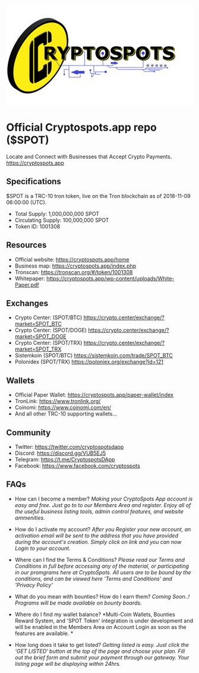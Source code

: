 ![logo](logo.png)

# Official Cryptospots.app repo ($SPOT)
Locate and Connect with Businesses that Accept Crypto Payments. https://cryptospots.app

## Specifications
$SPOT is a TRC-10 tron token, live on the Tron blockchain as of 2018-11-09 06:00:00 (UTC). 

- Total Supply:         1,000,000,000 SPOT
- Circulating Supply:   100,000,000 SPOT
- Token ID:             1001308

## Resources
- Official website:     https://cryptospots.app/home
- Business map:         https://cryptospots.app/index.php
- Tronscan:             https://tronscan.org/#/token/1001308
- Whitepaper:           https://cryptospots.app/wp-content/uploads/White-Paper.pdf

## Exchanges
- Crypto Center:  (SPOT/BTC)    https://crypto.center/exchange/?market=SPOT_BTC
- Crypto Center:  (SPOT/DOGE)   https://crypto.center/exchange/?market=SPOT_DOGE
- Crypto Center:  (SPOT/TRX)    https://crypto.center/exchange/?market=SPOT_TRX
- Sistemkoin      (SPOT/BTC)    https://sistemkoin.com/trade/SPOT_BTC
- Polonidex       (SPOT/TRX)    https://poloniex.org/exchange?id=121

## Wallets
- Official Paper Wallet:        https://cryptospots.app/paper-wallet/index
- TronLink:                     https://www.tronlink.org/
- Coinomi:                      https://www.coinomi.com/en/
- And all other TRC-10 supporting wallets...

## Community
- Twitter:          https://twitter.com/cryptospotsdapp
- Discord:          https://discord.gg/VUB5EJ5
- Telegram:         https://t.me/CryptospotsDApp
- Facebook:         https://www.facebook.com/cryptospots

## FAQs
- How can I become a member?
*Making your CryptoSpots App account is easy and free. Just go to to our Members Area and register. Enjoy all of the useful business listing tools, admin control features, and website ammenities.*

- How do I activate my account?
*After you Register your new account, an activation email will be sent to the address that you have provided during the account's creation. Simply click on link and you can now Login to your account.*

- Where can I find the Terms & Conditions?
*Please read our Terms and Conditions in full before accessing any of the material, or participating in our promgrams here at CryptoSpots. All users are to be bound by the conditions, and can be viewed here 'Terms and Conditions' and 'Privacy Policy'*

- What do you mean with bounties? How do I earn them?
*Coming Soon..! Programs will be made available on bounty boards.*

- Where do I find my wallet balance?
*Multi-Coin Wallets, Bounties Reward System, and 'SPOT Token' integration is under development and will be enabled in the Members Area on Account Login as soon as the features are available. *

- How long does it take to get listed?
*Getting listed is easy. Just click the 'GET LISTED' button at the top of the page and choose your plan. Fill out the brief form and submit your payment through our gateway. Your listing page will be displaying within 24hrs.*
